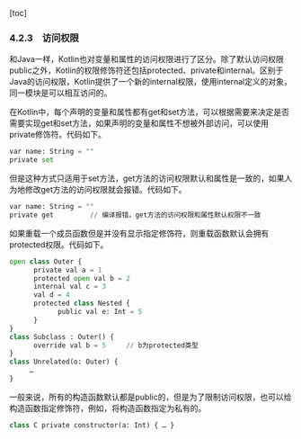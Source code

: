 [toc]

### 4.2.3　访问权限

和Java一样，Kotlin也对变量和属性的访问权限进行了区分。除了默认访问权限public之外，Kotlin的权限修饰符还包括protected、private和internal。区别于Java的访问权限，Kotlin提供了一个新的internal权限，使用internal定义的对象，同一模块是可以相互访问的。

在Kotlin中，每个声明的变量和属性都有get和set方法，可以根据需要来决定是否需要实现get和set方法，如果声明的变量和属性不想被外部访问，可以使用private修饰符。代码如下。

```python
var name: String = ""
private set
```

但是这种方式只适用于set方法，get方法的访问权限默认和属性是一致的，如果人为地修改get方法的访问权限就会报错。代码如下。

```python
var name: String = ""
private get         // 编译报错，get方法的访问权限和属性默认权限不一致
```

如果重载一个成员函数但是并没有显示指定修饰符，则重载函数默认会拥有protected权限。代码如下。

```python
open class Outer {
      private val a = 1
      protected open val b = 2
      internal val c = 3
      val d = 4      
      protected class Nested {
            public val e: Int = 5
      }
}
class Subclass : Outer() {
      override val b = 5     // b为protected类型
}
class Unrelated(o: Outer) {
     …
}
```

一般来说，所有的构造函数默认都是public的，但是为了限制访问权限，也可以给构造函数指定修饰符，例如，将构造函数指定为私有的。

```python
class C private constructor(a: Int) { … }
```

